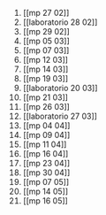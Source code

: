 1. [[mp 27 02]]
2. [[laboratorio 28 02]]
3. [[mp 29 02]]
4. [[mp 05 03]]
5. [[mp 07 03]]
6. [[mp 12 03]]
7. [[mp 14 03]]
8. [[mp 19 03]]
9. [[laboratorio 20 03]]
10. [[mp 21 03]]
11. [[mp 26 03]]
12. [[laboratorio 27 03]]
13. [[mp 04 04]]
14. [[mp 09 04]]
15. [[mp 11 04]]
16. [[mp 16 04]]
17. [[mp 23 04]]
18. [[mp 30 04]]
19. [[mp 07 05]]
20. [[mp 14 05]]
21. [[mp 16 05]]
